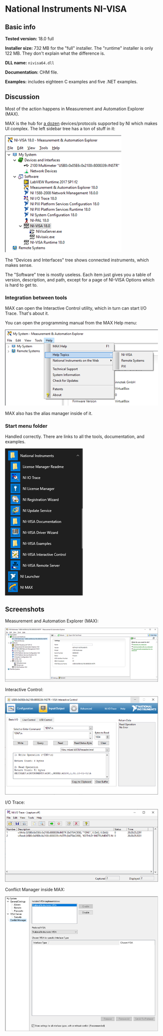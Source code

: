 # National Instruments NI-VISA

## Basic info

**Tested version:** 18.0 full

**Installer size:** 732 MB for the "full" installer. The "runtime" installer is only 122 MB. They don't explain what the difference is.

**DLL name:** `nivisa64.dll`

**Documentation:** CHM file.

**Examples:** includes eighteen C examples and five .NET examples.

## Discussion

Most of the action happens in Measurement and Automation Explorer (MAX).

MAX is the hub for [a dozen](https://knowledge.ni.com/KnowledgeArticleDetails?id=kA00Z000000P9KBSA0&l=en-US) devices/protocols supported by NI which makes UI complex. The left sidebar tree has a ton of stuff in it:

![NI MAX sidebar tree](NI-MAX-sidebar-tree.png)

The "Devices and Interfaces" tree shows connected instruments, which makes sense.

The "Software" tree is mostly useless. Each item just gives you a table of version, description, and path, except for a page of NI-VISA Options which is hard to get to.

### Integration between tools

MAX can open the Interactive Control utility, which in turn can start I/O Trace. That's about it.

You can open the programming manual from the MAX Help menu:

![NI MAX help menu](NI-MAX-help-menu-crop.png)



MAX also has the alias manager inside of it.

### Start menu folder

Handled correctly. There are links to all the tools, documentation, and examples.

![NI-VISA start menu folder](NI-start-menu-folder.png)

## Screenshots

Measurement and Automation Explorer (MAX):

![NI-VISA Measurement & Automation Explorer screenshot](NI-measurement-and-automation-explorer.PNG)


Interactive Control:

![NI-VISA Interactive Control screenshot](NI-interactive-control.PNG)

I/O Trace:

![NI-VISA IO Trace screenshot](NI-IO-trace.PNG)


Conflict Manager inside MAX:

![NI-VISA Conflict Manager screenshot](NI-conflict-manager-crop.PNG)